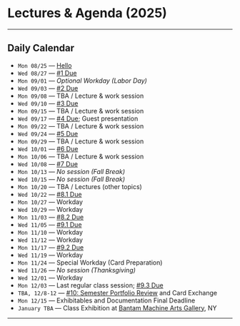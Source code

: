 # Lectures & Agenda (2025)

---

## Daily Calendar

* `Mon 08/25` — [Hello](0825_hello/README.md)
* `Wed 08/27` — [#1 Due](../../assignments/2025/01_drawing_machine/README.md)
* `Mon 09/01` — *Optional Workday (Labor Day)*    
* `Wed 09/03` — [#2 Due](../../assignments/2025/02_getting_started/README.md)
* `Mon 09/08` — TBA / Lecture & work session
* `Wed 09/10` — [#3 Due](../../assignments/2025/03_line/README.md)
* `Mon 09/15` — TBA / Lecture & work session
* `Wed 09/17` — [#4 Due](../../assignments/2025/04_tone/README.md); Guest presentation
* `Mon 09/22` — TBA / Lecture & work session
* `Wed 09/24` — [#5 Due](../../assignments/2025/05_pattern/README.md)
* `Mon 09/29` — TBA / Lecture & work session
* `Wed 10/01` — [#6 Due](../../assignments/2025/06_field_distribution/README.md)
* `Mon 10/06` — TBA / Lecture & work session
* `Wed 10/08` — [#7 Due](../../assignments/2025/07_material_conditions/README.md)
* `Mon 10/13` — *No session (Fall Break)*
* `Wed 10/15` — *No session (Fall Break)*
* `Mon 10/20` — TBA / Lectures (other topics)
* `Wed 10/22` — [#8.1 Due](../../assignments/2025/08_self_directed_experiment/README.md)
* `Mon 10/27` — Workday
* `Wed 10/29` — Workday
* `Mon 11/03` — [#8.2 Due](../../assignments/2025/08_self_directed_experiment/README.md)
* `Wed 11/05` — [#9.1 Due](../../assignments/2025/09_self_directed_investigation/README.md)
* `Mon 11/10` — Workday
* `Wed 11/12` — Workday
* `Mon 11/17` — [#9.2 Due](../../assignments/2025/09_self_directed_investigation/README.md)
* `Wed 11/19` — Workday
* `Mon 11/24` — Special Workday (Card Preparation)
* `Wed 11/26` — *No session (Thanksgiving)*
* `Wed 12/01` — Workday
* `Mon 12/03` — Last regular class session; [#9.3 Due](../../assignments/2025/09_self_directed_investigation/README.md)
* `TBA, 12/8-12` — [#10: Semester Portfolio Review](../../assignments/2025/10_portfolio_review/README.md) and Card Exchange
* `Mon 12/15` — Exhibitables and Documentation Final Deadline
* `January TBA`  — Class Exhibition at [Bantam Machine Arts Gallery](https://bantamtools.com/pages/gallery), NY

---

